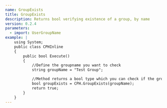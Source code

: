 ```yaml
---
name: GroupExists
title: GroupExists
description: Returns bool verifying existence of a group, by name
version: 0.2.4
parameters:
  - import: UserGroupName
example: |
    using System;
    public class CPHInline
    {
        public bool Execute()
        {
            //Define the groupname you want to check
            string groupName = "Test Group";

            //Method returns a bool type which you can check if the group exists
            bool groupExists = CPH.GroupExists(groupName);
            return true;
        }
    }
---
```

